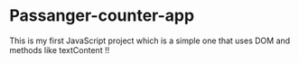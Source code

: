 # Passanger-counter-app

This is my first JavaScript project which is a simple one that uses DOM and methods like textContent !! 
